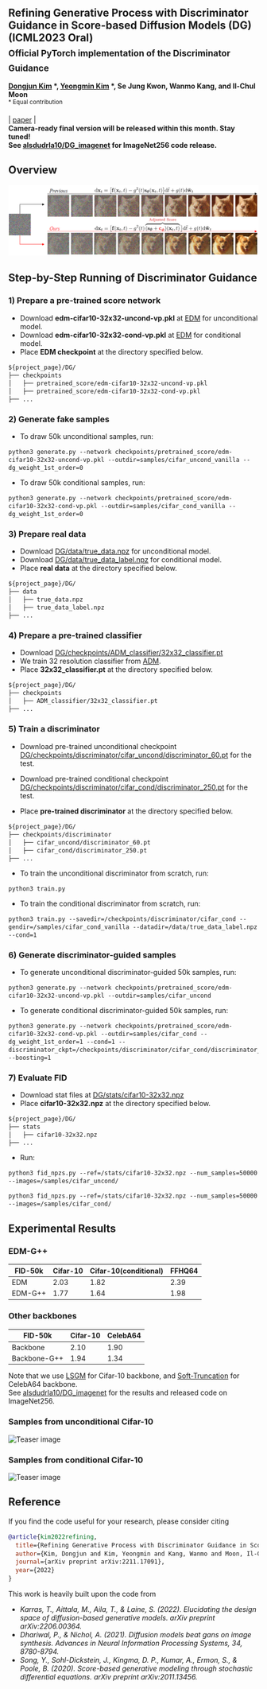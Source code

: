 ## Refining Generative Process with Discriminator Guidance in Score-based Diffusion Models (DG) (ICML2023 Oral) <br><sub>Official PyTorch implementation of the Discriminator Guidance </sub>
**[Dongjun Kim](https://sites.google.com/view/dongjun-kim) \*, [Yeongmin Kim](https://sites.google.com/view/yeongmin-space/%ED%99%88) \*, Se Jung Kwon, Wanmo Kang, and Il-Chul Moon**   
<sup> * Equal contribution </sup> <br>

| [paper](https://arxiv.org/abs/2211.17091) |  <br>
**Camera-ready final version will be released within this month. Stay tuned!** <br>
**See [alsdudrla10/DG_imagenet](https://github.com/alsdudrla10/DG_imagenet) for ImageNet256 code release.** <br>

## Overview
![Teaser image](./figures/Figure1_v2.PNG)

## Step-by-Step Running of Discriminator Guidance

### 1) Prepare a pre-trained score network
  - Download **edm-cifar10-32x32-uncond-vp.pkl** at [EDM](https://github.com/NVlabs/edm) for unconditional model.
  - Download **edm-cifar10-32x32-cond-vp.pkl** at [EDM](https://github.com/NVlabs/edm) for conditional model.
  - Place **EDM checkpoint** at the directory specified below.  
 
  ```
  ${project_page}/DG/
  ├── checkpoints
  │   ├── pretrained_score/edm-cifar10-32x32-uncond-vp.pkl
  │   ├── pretrained_score/edm-cifar10-32x32-cond-vp.pkl
  ├── ...
  ```

### 2) Generate fake samples
  - To draw 50k unconditional samples, run: 
  ```
  python3 generate.py --network checkpoints/pretrained_score/edm-cifar10-32x32-uncond-vp.pkl --outdir=samples/cifar_uncond_vanilla --dg_weight_1st_order=0
   ```
  - To draw 50k conditional samples, run: 
  ```
  python3 generate.py --network checkpoints/pretrained_score/edm-cifar10-32x32-cond-vp.pkl --outdir=samples/cifar_cond_vanilla --dg_weight_1st_order=0
   ```

### 3) Prepare real data
  - Download [DG/data/true_data.npz](https://drive.google.com/drive/folders/18qh5QGP2gLgVjr0dh2g8dfBYZoGC0uVT) for unconditional model.
  - Download [DG/data/true_data_label.npz](https://drive.google.com/drive/folders/18qh5QGP2gLgVjr0dh2g8dfBYZoGC0uVT) for conditional model.
  - Place **real data** at the directory specified below.
  ```
  ${project_page}/DG/
  ├── data
  │   ├── true_data.npz
  │   ├── true_data_label.npz
  ├── ...
  ```

### 4) Prepare a pre-trained classifier
  - Download [DG/checkpoints/ADM_classifier/32x32_classifier.pt](https://drive.google.com/drive/folders/1gb68C13-QOt8yA6ZnnS6G5pVIlPO7j_y)
  - We train 32 resolution classifier from [ADM](https://github.com/openai/guided-diffusion).
  - Place **32x32_classifier.pt** at the directory specified below.
  ```
  ${project_page}/DG/
  ├── checkpoints
  │   ├── ADM_classifier/32x32_classifier.pt
  ├── ...
  ```

### 5) Train a discriminator
  - Download pre-trained unconditional checkpoint [DG/checkpoints/discriminator/cifar_uncond/discriminator_60.pt](https://drive.google.com/drive/folders/1Mf3F1yGfWT8bO0_iOBX-PWG3O-OLROE2) for the test.
  - Download pre-trained conditional checkpoint [DG/checkpoints/discriminator/cifar_cond/discriminator_250.pt](https://drive.google.com/drive/folders/1P1u7cz7kY1BJDPVrPNiFcksy_HCHY_bI) for the test.
  
  - Place **pre-trained discriminator** at the directory specified below.
  ```
  ${project_page}/DG/
  ├── checkpoints/discriminator
  │   ├── cifar_uncond/discriminator_60.pt
  │   ├── cifar_cond/discriminator_250.pt
  ├── ...
  ```
  - To train the unconditional discriminator from scratch, run:
   ```
   python3 train.py
   ```
   - To train the conditional discriminator from scratch, run:
   ```
   python3 train.py --savedir=/checkpoints/discriminator/cifar_cond --gendir=/samples/cifar_cond_vanilla --datadir=/data/true_data_label.npz --cond=1 
   ```

### 6) Generate discriminator-guided samples
  - To generate unconditional discriminator-guided 50k samples, run: 
  ```
  python3 generate.py --network checkpoints/pretrained_score/edm-cifar10-32x32-uncond-vp.pkl --outdir=samples/cifar_uncond
   ```
  - To generate conditional discriminator-guided 50k samples, run: 
  ```
  python3 generate.py --network checkpoints/pretrained_score/edm-cifar10-32x32-cond-vp.pkl --outdir=samples/cifar_cond --dg_weight_1st_order=1 --cond=1 --discriminator_ckpt=/checkpoints/discriminator/cifar_cond/discriminator_250.pt --boosting=1
   ```
  
### 7) Evaluate FID
  - Download stat files at [DG/stats/cifar10-32x32.npz](https://drive.google.com/drive/folders/1xTdHz2fe71yvO2YpVfsY3sgH5Df7_b6y)
  - Place **cifar10-32x32.npz** at the directory specified below.
  ```
  ${project_page}/DG/
  ├── stats
  │   ├── cifar10-32x32.npz
  ├── ...
  ```
  - Run: 
  ```
  python3 fid_npzs.py --ref=/stats/cifar10-32x32.npz --num_samples=50000 --images=/samples/cifar_uncond/
   ```
  ```
  python3 fid_npzs.py --ref=/stats/cifar10-32x32.npz --num_samples=50000 --images=/samples/cifar_cond/
   ```

## Experimental Results
### EDM-G++
|FID-50k |Cifar-10|Cifar-10(conditional)|FFHQ64|
|------------|------------|------------|------------|
|EDM|2.03|1.82|2.39|
|EDM-G++|1.77|1.64|1.98|

### Other backbones
|FID-50k  |Cifar-10|CelebA64|
|------------|------------|------------|
|Backbone|2.10|1.90|
|Backbone-G++|1.94|1.34|

Note that we use [LSGM](https://github.com/NVlabs/LSGM) for Cifar-10 backbone, and [Soft-Truncation](https://github.com/Kim-Dongjun/Soft-Truncation) for CelebA64 backbone. <br>
See [alsdudrla10/DG_imagenet](https://github.com/alsdudrla10/DG_imagenet) for the results and released code on ImageNet256.

### Samples from unconditional Cifar-10
![Teaser image](./figures/Figure3.PNG)

### Samples from conditional Cifar-10
![Teaser image](./figures/Figure4.PNG)


## Reference
If you find the code useful for your research, please consider citing
```bib
@article{kim2022refining,
  title={Refining Generative Process with Discriminator Guidance in Score-based Diffusion Models},
  author={Kim, Dongjun and Kim, Yeongmin and Kang, Wanmo and Moon, Il-Chul},
  journal={arXiv preprint arXiv:2211.17091},
  year={2022}
}
```
This work is heavily built upon the code from
 - *Karras, T., Aittala, M., Aila, T., & Laine, S. (2022). Elucidating the design space of diffusion-based generative models. arXiv preprint arXiv:2206.00364.*
 - *Dhariwal, P., & Nichol, A. (2021). Diffusion models beat gans on image synthesis. Advances in Neural Information Processing Systems, 34, 8780-8794.*
 - *Song, Y., Sohl-Dickstein, J., Kingma, D. P., Kumar, A., Ermon, S., & Poole, B. (2020). Score-based generative modeling through stochastic differential equations. arXiv preprint arXiv:2011.13456.*


